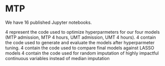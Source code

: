 # MTP
We have 16 published Jupyter notebooks.

4 represent the code used to optimize hyperparmeters for our four models (MTP admission, MTP 4 hours, UMT admission, UMT 4 hours).
4 contain the code used to generate and evaluate the models after hyperparmeter tuning.
4 contain the code used to compare final models against LASSO models
4 contain the code used for random imputation of highly impactful continuous variables instead of median imputation
